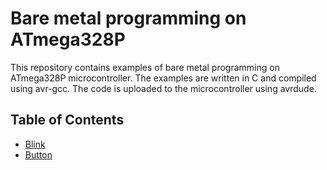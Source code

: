 # Bare metal programming on ATmega328P

This repository contains examples of bare metal programming on ATmega328P microcontroller. The examples are written in C and compiled using avr-gcc. The code is uploaded to the microcontroller using avrdude.

## Table of Contents

- [Blink](blink/README.md)
- [Button](button/README.md)

